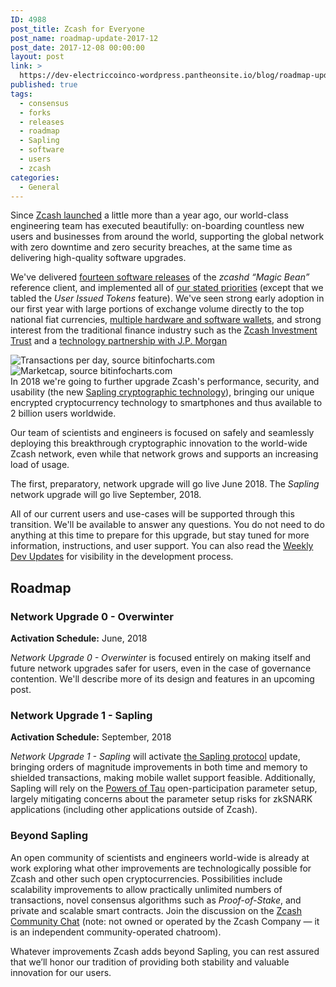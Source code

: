 ```yaml
---
ID: 4988
post_title: Zcash for Everyone
post_name: roadmap-update-2017-12
post_date: 2017-12-08 00:00:00
layout: post
link: >
  https://dev-electriccoinco-wordpress.pantheonsite.io/blog/roadmap-update-2017-12/
published: true
tags:
  - consensus
  - forks
  - releases
  - roadmap
  - Sapling
  - software
  - users
  - zcash
categories:
  - General
---
```

Since <a class="reference external" href="/blog/zcash-begins/">Zcash launched</a> a little more than a year ago, our world-class engineering team has executed beautifully: on-boarding countless new users and businesses from around the world, supporting the global network with zero downtime and zero security breaches, at the same time as delivering high-quality software upgrades.

We've delivered <a class="reference external" href="https://github.com/zcash/zcash/releases">fourteen software releases</a> of the <cite>zcashd “Magic Bean”</cite> reference client, and implemented all of <a class="reference external" href="/blog/the-near-future-of-zcash/">our stated priorities</a> (except that we tabled the <cite>User Issued Tokens</cite> feature). We've seen strong early adoption in our first year with large portions of exchange volume directly to the top national fiat currencies, <a class="reference external" href="https://www.zcashcommunity.com/wallets/">multiple hardware and software wallets</a>, and strong interest from the traditional finance industry such as the <a class="reference external" href="https://grayscale.co/zcash-investment-trust/">Zcash Investment Trust</a> and a <a class="reference external" href="/blog/jpm-quorum-integration/">technology partnership with J.P. Morgan</a>
<div class="figure align-center">

<img class="center-image" src="/wp-content/uploads/2017/12/bitinfocharts-txn-per-day-2017-12-08.png" alt="Transactions per day, source bitinfocharts.com">

</div>
<div class="figure align-center">

<img class="center-image" src="/wp-content/uploads/2017/12/bitinfocharts-mcap-2017-12-08.png" alt="Marketcap, source bitinfocharts.com">

</div>
In 2018 we're going to further upgrade Zcash's performance, security, and usability (the new <a class="reference external" href="/blog/cultivating-sapling-faster-zksnarks/">Sapling cryptographic technology</a>), bringing our unique encrypted cryptocurrency technology to smartphones and thus available to 2 billion users worldwide.

Our team of scientists and engineers is focused on safely and seamlessly deploying this breakthrough cryptographic innovation to the world-wide Zcash network, even while that network grows and supports an increasing load of usage.

The first, preparatory, network upgrade will go live June 2018. The <cite>Sapling</cite> network upgrade will go live September, 2018.

All of our current users and use-cases will be supported through this transition. We'll be available to answer any questions. You do not need to do anything at this time to prepare for this upgrade, but stay tuned for more information, instructions, and user support. You can also read the <a class="reference external" href="https://forum.z.cash/c/dev-updates">Weekly Dev Updates</a> for visibility in the development process.
<div id="roadmap" class="section">
<h2>Roadmap</h2>
<div id="network-upgrade-0-overwinter" class="section">
<h3>Network Upgrade 0 - Overwinter</h3>
<strong>Activation Schedule:</strong> June, 2018

<cite>Network Upgrade 0 - Overwinter</cite> is focused entirely on making itself and future network upgrades safer for users, even in the case of governance contention. We'll describe more of its design and features in an upcoming post.

</div>
<div id="network-upgrade-1-sapling" class="section">
<h3>Network Upgrade 1 - Sapling</h3>
<strong>Activation Schedule:</strong> September, 2018

<cite>Network Upgrade 1 - Sapling</cite> will activate <a class="reference external" href="/blog/cultivating-sapling-faster-zksnarks/">the Sapling protocol</a> update, bringing orders of magnitude improvements in both time and memory to shielded transactions, making mobile wallet support feasible. Additionally, Sapling will rely on the <a class="reference external" href="https://z.cash.foundation/blog/powers-of-tau/">Powers of Tau</a> open-participation parameter setup, largely mitigating concerns about the parameter setup risks for zkSNARK applications (including other applications outside of Zcash).

</div>
<div id="beyond-sapling" class="section">
<h3>Beyond Sapling</h3>
An open community of scientists and engineers world-wide is already at work exploring what other improvements are technologically possible for Zcash and other such open cryptocurrencies. Possibilities include scalability improvements to allow practically unlimited numbers of transactions, novel consensus algorithms such as <cite>Proof-of-Stake</cite>, and private and scalable smart contracts. Join the discussion on the <a class="reference external" href="https://chat.zcashcommunity.com">Zcash Community Chat</a> (note: not owned or operated by the Zcash Company — it is an independent community-operated chatroom).

Whatever improvements Zcash adds beyond Sapling, you can rest assured that we’ll honor our tradition of providing both stability and valuable innovation for our users.

</div>
</div>